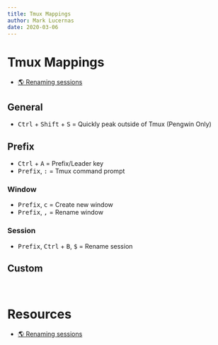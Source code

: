 ```yaml
---
title: Tmux Mappings
author: Mark Lucernas
date: 2020-03-06
---
```



# Tmux Mappings

- [🌎 Renaming sessions](https://superuser.com/a/428025)

## General

  - <kbd>Ctrl</kbd> + <kbd>Shift</kbd> + <kbd>S</kbd> = Quickly peak outside of Tmux (Pengwin Only)

## Prefix

  - <kbd>Ctrl</kbd> + <kbd>A</kbd>  = Prefix/Leader key
  - <kbd>Prefix</kbd>, <kbd>:</kbd> = Tmux command prompt

### Window

  - <kbd>Prefix</kbd>,  <kbd>c</kbd> = Create new window
  - <kbd>Prefix</kbd>,  <kbd>,</kbd> = Rename window

### Session

  - <kbd>Prefix</kbd>, <kbd>Ctrl</kbd> + <kbd>B</kbd>,  <kbd>$</kbd> = Rename session

## Custom


<br>

# Resources

- [🌎 Renaming sessions](https://superuser.com/a/428025)


